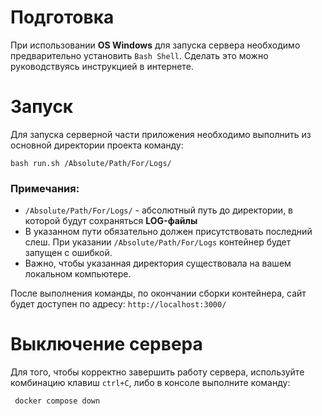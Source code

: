 # Подготовка

При использовании **OS Windows** для запуска сервера необходимо предварительно установить `Bash Shell`. Сделать это можно руководствуясь инструкцией в интернете.

# Запуск
 
Для запуска серверной части приложения необходимо выполнить из основной директории проекта команду:

    bash run.sh /Absolute/Path/For/Logs/
    
### Примечания:

- `/Absolute/Path/For/Logs/` - абсолютный путь до директории, в которой будут сохраняться **LOG-файлы**
- В указанном пути обязательно должен присутствовать последний слеш. При указании `/Absolute/Path/For/Logs` контейнер будет запущен с ошибкой. 
- Важно, чтобы указанная директория существовала на вашем локальном компьютере. 
 
После выполнения команды, по окончании сборки контейнера, сайт будет доступен по адресу: `http://localhost:3000/`

# Выключение сервера

Для того, чтобы корректно завершить работу сервера, используйте комбинацию клавиш `ctrl+C`, либо в консоле выполните команду:
    
     docker compose down

  
